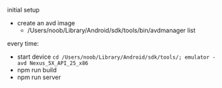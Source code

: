 initial setup
- create an avd image
    - /Users/noob/Library/Android/sdk/tools/bin/avdmanager list

every time:
- start device `cd /Users/noob/Library/Android/sdk/tools/; emulator -avd Nexus_5X_API_25_x86`
- npm run build
- npm run server
